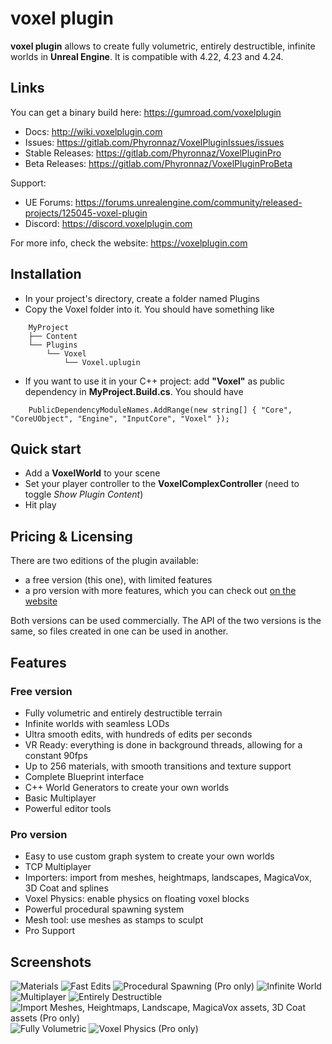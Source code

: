 # voxel plugin

**voxel plugin** allows to create fully volumetric, entirely destructible, infinite worlds in **Unreal Engine**.
It is compatible with 4.22, 4.23 and 4.24.

## Links

You can get a binary build here: https://gumroad.com/voxelplugin

- Docs: http://wiki.voxelplugin.com
- Issues: https://gitlab.com/Phyronnaz/VoxelPluginIssues/issues
- Stable Releases: https://gitlab.com/Phyronnaz/VoxelPluginPro
- Beta Releases: https://gitlab.com/Phyronnaz/VoxelPluginProBeta

Support:
- UE Forums: https://forums.unrealengine.com/community/released-projects/125045-voxel-plugin
- Discord: https://discord.voxelplugin.com

For more info, check the website: https://voxelplugin.com

## Installation

* In your project's directory, create a folder named Plugins
* Copy the Voxel folder into it. You should have something like
```
    MyProject
    ├── Content
    └── Plugins
        └── Voxel
            └── Voxel.uplugin
```
* If you want to use it in your C++ project: add **"Voxel"** as public dependency in **MyProject.Build.cs**. You should have
```
    PublicDependencyModuleNames.AddRange(new string[] { "Core", "CoreUObject", "Engine", "InputCore", "Voxel" });
```

## Quick start

* Add a **VoxelWorld** to your scene
* Set your player controller to the **VoxelComplexController** (need to toggle *Show Plugin Content*)
* Hit play

## Pricing & Licensing

There are two editions of the plugin available:

* a free version (this one), with limited features
* a pro version with more features, which you can check out [on the website](https://voxelplugin.com)

Both versions can be used commercially. The API of the two versions is the same, so files created in one can be used in another.

## Features

### Free version
* Fully volumetric and entirely destructible terrain
* Infinite worlds with seamless LODs
* Ultra smooth edits, with hundreds of edits per seconds
* VR Ready: everything is done in background threads, allowing for a constant 90fps
* Up to 256 materials, with smooth transitions and texture support
* Complete Blueprint interface
* C++ World Generators to create your own worlds
* Basic Multiplayer
* Powerful editor tools

### Pro version
* Easy to use custom graph system to create your own worlds
* TCP Multiplayer
* Importers: import from meshes, heightmaps, landscapes, MagicaVox, 3D Coat and splines
* Voxel Physics: enable physics on floating voxel blocks
* Powerful procedural spawning system
* Mesh tool: use meshes as stamps to sculpt
* Pro Support

## Screenshots
![Materials](https://i.imgur.com/du0V5i6.png)
![Fast Edits](https://i.imgur.com/4ouIrX9.png)
![Procedural Spawning (Pro only)](https://i.imgur.com/0Ic3o6h.png)
![Infinite World](https://i.imgur.com/hvfXNob.png)
![Multiplayer](https://i.imgur.com/wEMPfYm.png)
![Entirely Destructible](https://i.imgur.com/v3zjXQj.png)
![Import Meshes, Heightmaps, Landscape, MagicaVox assets, 3D Coat assets (Pro only)](https://i.imgur.com/YiX8afI.png)
![Fully Volumetric](https://i.imgur.com/9tH7yVv.png)
![Voxel Physics (Pro only)](https://i.imgur.com/c6Zc4oD.png)